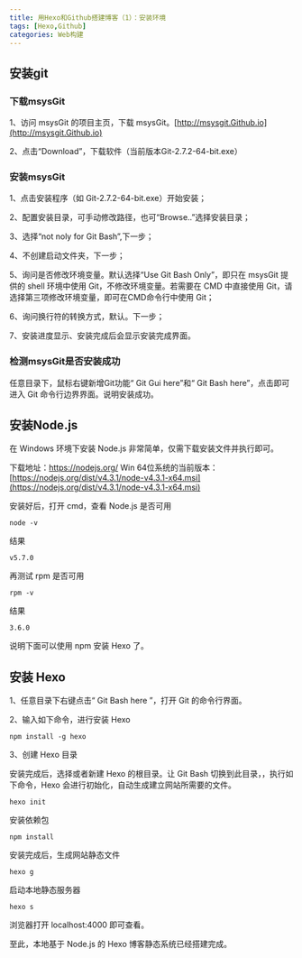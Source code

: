 ```yaml
---
title: 用Hexo和Github搭建博客（1）：安装环境
tags: [Hexo,Github]
categories: Web构建
---
```


## 安装git
### 下载msysGit
1、访问 msysGit 的项目主页，下载 msysGit。[http://msysgit.Github.io](http://msysgit.Github.io)

2、点击“Download”，下载软件（当前版本Git-2.7.2-64-bit.exe）
### 安装msysGit

1、点击安装程序（如 Git-2.7.2-64-bit.exe）开始安装；

2、配置安装目录，可手动修改路径，也可“Browse..”选择安装目录；

3、选择“not noly for Git Bash”,下一步；


4、不创建启动文件夹，下一步；

5、询问是否修改环境变量。默认选择“Use Git Bash Only”，即只在 msysGit 提供的 shell 环境中使用 Git，不修改环境变量。若需要在 CMD 中直接使用 Git，请选择第三项修改环境变量，即可在CMD命令行中使用 Git；

6、询问换行符的转换方式，默认。下一步；

7、安装进度显示、安装完成后会显示安装完成界面。

### 检测msysGit是否安装成功
任意目录下，鼠标右键新增Git功能“ Git Gui here”和“ Git Bash here”，点击即可进入 Git 命令行边界界面。说明安装成功。
## 安装Node.js

在 Windows 环境下安装 Node.js 非常简单，仅需下载安装文件并执行即可。 

下载地址：https://nodejs.org/
Win 64位系统的当前版本： 
[https://nodejs.org/dist/v4.3.1/node-v4.3.1-x64.msi](https://nodejs.org/dist/v4.3.1/node-v4.3.1-x64.msi)

安装好后，打开 cmd，查看 Node.js 是否可用

`node -v`

结果

`v5.7.0`

再测试 rpm 是否可用

`rpm -v`

结果

`3.6.0`

说明下面可以使用 npm 安装 Hexo 了。

## 安装 Hexo

1、任意目录下右键点击“ Git Bash here ”，打开 Git 的命令行界面。

2、输入如下命令，进行安装 Hexo

`npm install -g hexo`

3、创建 Hexo 目录

安装完成后，选择或者新建 Hexo 的根目录。让 Git Bash 切换到此目录，，执行如下命令，Hexo 会进行初始化，自动生成建立网站所需要的文件。

`hexo init`

安装依赖包

`npm install`

安装完成后，生成网站静态文件

`hexo g`

启动本地静态服务器

`hexo s`

浏览器打开 localhost:4000 即可查看。

至此，本地基于 Node.js 的 Hexo 博客静态系统已经搭建完成。


